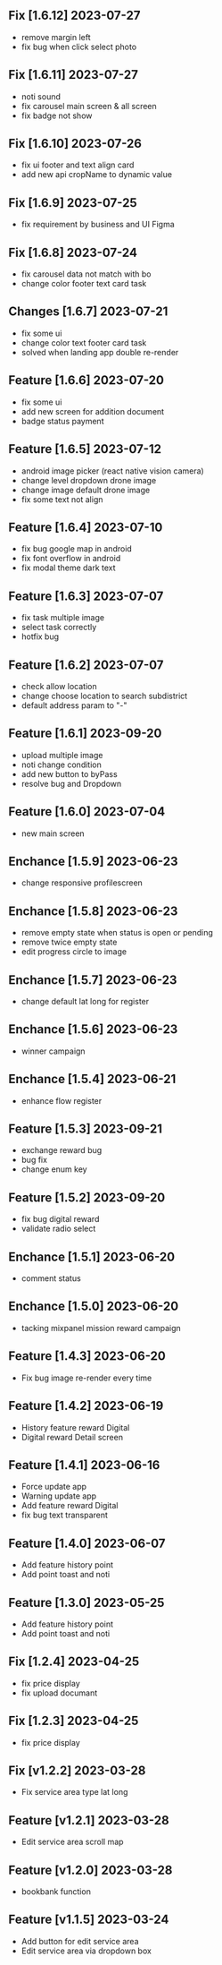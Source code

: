 ## Fix [1.6.12] 2023-07-27
- remove margin left
- fix bug when click select photo
## Fix [1.6.11] 2023-07-27
- noti sound 
- fix carousel main screen & all screen
- fix badge not show

## Fix [1.6.10] 2023-07-26
- fix ui footer and text align card
- add new api cropName to dynamic value
## Fix [1.6.9] 2023-07-25
- fix requirement by business and UI Figma
## Fix [1.6.8] 2023-07-24
- fix carousel data not match with bo
- change color footer text card task
## Changes [1.6.7] 2023-07-21
- fix some ui
- change color text footer card task
- solved when landing app double re-render
## Feature [1.6.6] 2023-07-20 
- fix some ui 
- add new screen for addition document 
- badge status payment
## Feature [1.6.5] 2023-07-12
- android image picker (react native vision camera)
- change level dropdown drone image
- change image default drone image
- fix some text not align
## Feature [1.6.4] 2023-07-10
- fix bug google map in android
- fix font overflow in android
- fix modal theme dark text

## Feature [1.6.3] 2023-07-07
- fix task multiple image
- select task correctly
- hotfix bug
## Feature [1.6.2] 2023-07-07
- check allow location
- change choose location to search subdistrict
- default address param to "-"

## Feature [1.6.1] 2023-09-20
- upload multiple image
- noti change condition
- add new button to byPass
-  resolve bug and Dropdown
## Feature [1.6.0] 2023-07-04
- new main screen

## Enchance [1.5.9] 2023-06-23
- change responsive profilescreen

## Enchance [1.5.8] 2023-06-23
- remove empty state when status is open or pending
- remove twice empty state
- edit progress circle to image

## Enchance [1.5.7] 2023-06-23
- change default lat long for register

## Enchance [1.5.6] 2023-06-23
- winner campaign

## Enchance [1.5.4] 2023-06-21
- enhance flow register

## Feature [1.5.3] 2023-09-21
- exchange reward bug
- bug fix
- change enum key

## Feature [1.5.2] 2023-09-20
- fix bug digital reward 
- validate radio select
## Enchance [1.5.1] 2023-06-20
- comment status

## Enchance [1.5.0] 2023-06-20
- tacking mixpanel mission reward campaign

## Feature [1.4.3] 2023-06-20
- Fix bug image re-render every time
## Feature [1.4.2] 2023-06-19
- History feature reward Digital
- Digital reward Detail screen 

## Feature [1.4.1] 2023-06-16
- Force update app
- Warning update app
- Add feature reward Digital 
- fix bug text transparent

## Feature [1.4.0] 2023-06-07
- Add feature history point 
- Add point toast and noti

## Feature [1.3.0] 2023-05-25
- Add feature history point 
- Add point toast and noti

## Fix [1.2.4] 2023-04-25
- fix price display
- fix upload documant
## Fix [1.2.3] 2023-04-25
- fix price display

## Fix [v1.2.2] 2023-03-28
- Fix service area type lat long

## Feature [v1.2.1] 2023-03-28
- Edit service area scroll map
## Feature [v1.2.0] 2023-03-28
- bookbank function
## Feature [v1.1.5] 2023-03-24
- Add button for edit service area
- Edit service area via dropdown box